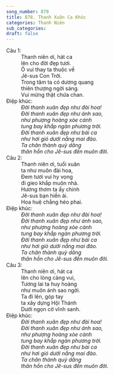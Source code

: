 ```yaml
---
song_number: 878
title: 878. Thanh Xuân Ca Khúc
categories: Thanh Niên
sub_categories: 
draft: false
---
```

<dl><dt>Câu 1:</dt><dd data-verse="1">Thanh niên ơi, hát ca <br/>lên cho đời đẹp tươi. <br/>Ô vui thay ta thuộc về <br/>Jê-sus Con Trời. <br/>Trong tâm ta có dương quang <br/>thiên thượng ngời sáng. <br/>Vui mừng thật chứa chan. </dd><dt>Điệp khúc:</dt><dd data-chorus="1"><em>Đời thanh xuân đẹp như đài hoa! <br/>Đời thanh xuân đẹp như ánh sao, <br/>như phượng hoàng xòe cánh <br/>tung bay khắp ngàn phương trời. <br/>Đời thanh xuân đẹp như bài ca <br/>như hơi gió dưới nắng mai đào. <br/>Ta chân thành quỳ dâng <br/>thân hồn cho Jê-sus đến muôn đời. </em></dd><dt>Câu 2:</dt><dd data-verse="2">Thanh niên ơi, tuổi xuân <br/>ta như muôn đài hoa, <br/>Đem tươi vui hy vọng <br/>đi gieo khắp muôn nhà. <br/>Hương thơm ta ấy chính <br/>Jê-sus bạn hiền ái. <br/>Hoa huệ chẳng héo phai. </dd><dt>Điệp khúc:</dt><dd data-chorus="1"><em>Đời thanh xuân đẹp như đài hoa! <br/>Đời thanh xuân đẹp như ánh sao, <br/>như phượng hoàng xòe cánh <br/>tung bay khắp ngàn phương trời. <br/>Đời thanh xuân đẹp như bài ca <br/>như hơi gió dưới nắng mai đào. <br/>Ta chân thành quỳ dâng <br/>thân hồn cho Jê-sus đến muôn đời. </em></dd><dt>Câu 3:</dt><dd data-verse="3">Thanh niên ơi, hát ca <br/>lên cho lòng càng vui, <br/>Tương lai ta huy hoàng <br/>như muôn ánh sao ngời. <br/>Ta đi lên, góp tay <br/>ta xây dựng Hội Thánh <br/>Dưới ngọn cờ vĩnh sanh. </dd><dt>Điệp khúc:</dt><dd data-chorus="1"><em>Đời thanh xuân đẹp như đài hoa! <br/>Đời thanh xuân đẹp như ánh sao, <br/>như phượng hoàng xòe cánh <br/>tung bay khắp ngàn phương trời. <br/>Đời thanh xuân đẹp như bài ca <br/>như hơi gió dưới nắng mai đào. <br/>Ta chân thành quỳ dâng <br/>thân hồn cho Jê-sus đến muôn đời. </em></dd></dl>